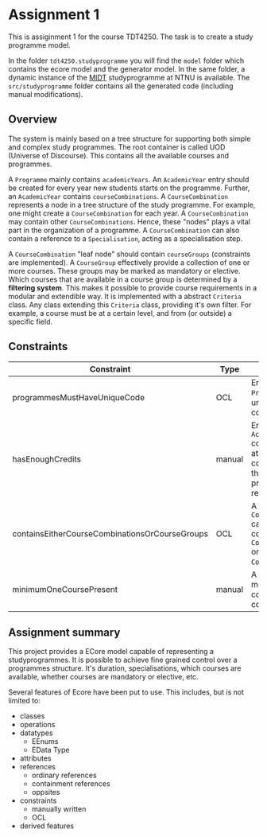 # Assignment 1
This is assiginment 1 for the course TDT4250. The task is to create a study programme model.

In the folder `tdt4250.studyprogramme` you will find the `model` folder which contains the ecore model and the generator model. In the same folder, a dynamic instance of the [MIDT](https://www.ntnu.no/studier/midt) studyprogramme at NTNU is available. The `src/studyprogramme` folder contains all the generated code (including manual modifications).

## Overview
The system is mainly based on a tree structure for supporting both simple and complex study programmes. The root container is called UOD (Universe of Discourse). This contains all the available courses and programmes.

A `Programme` mainly contains `academicYears`. An `AcademicYear` entry should be created for every year new students starts on the programme. Further, an `AcademicYear` contains `courseCombinations`. A `CourseCombination` represents a node in a tree structure of the study programme. For example, one might create a `CourseCombination` for each year. A `CourseCombination` may contain other `CourseCombinations`. Hence, these "nodes" plays a vital part in the organization of a programme. A `CourseCombination` can also contain a reference to a `Specialisation`, acting as a specialisation step.

A `CourseCombination` "leaf node" should contain `courseGroups` (constraints are implemented). A `CourseGroup` effectively provide a collection of one or more courses. These groups may be marked as mandatory or elective. Which courses that are available in a course group is determined by a **filtering system**. This makes it possible to provide course requirements in a modular and extendible way. It is implemented with a abstract `Criteria` class. Any class extending this `Criteria` class, providing it's own filter. For example, a course must be at a certain level, and from (or outside) a specific field.

## Constraints
| Constraint | Type | Description |
| ---------- | ---- | ----------- |
| programmesMustHaveUniqueCode | OCL | Ensures that a `Programme` has a unique course code.|
| hasEnoughCredits | manual | Ensures that the `AcademicYear` contains (indirectly) at least enough courses to cover the study programme credit requirement. |
| containsEitherCourseCombinationsOrCourseGroups | OCL | A `CourseCombination` can only either contain several `CourseCombination` or multiple `CourseCourseGroups`. |
| minimumOneCoursePresent | manual | A valid `CourseGroup` must (indirectly) contain at least one course. |


## Assignment summary
This project provides a ECore model capable of representing a studyprogrammes. It is possible to achieve fine grained control over a programmes structure. It's duration, specialisations, which courses are available, whether courses are mandatory or elective, etc.

Several features of Ecore have been put to use. This includes, but is not limited to:
* classes
* operations
* datatypes
  * EEnums
  * EData Type
* attributes
* references
  * ordinary references
  * containment references
  * oppsites
* constraints
  * manually written
  * OCL
* derived features

